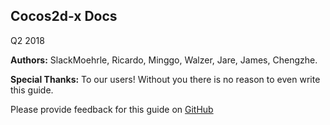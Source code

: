 ## Cocos2d-x Docs
Q2 2018

 __Authors:__ SlackMoehrle, Ricardo, Minggo, Walzer, Jare, James, Chengzhe.

__Special Thanks:__ To our users! Without you there is no reason to even write this guide.

Please provide feedback for this guide on [GitHub](https://github.com/cocos2d/cocos2d-x-docs)

